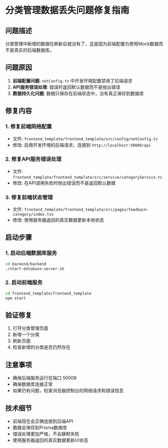 # 分类管理数据丢失问题修复指南

## 问题描述
分类管理中新增的数据在刷新后就没有了，这是因为前端配置为使用Mock数据而不是真实的后端数据库。

## 问题原因
1. **前端配置问题**: `netConfig.ts` 中开发环境配置禁用了后端请求
2. **API服务错误处理**: 错误时返回默认数据而不是抛出错误
3. **数据持久化问题**: 数据只保存在前端状态中，没有真正保存到数据库

## 修复内容

### 1. 修复前端网络配置
- 文件: `frontend_template/frontend_template/src/config/netConfig.ts`
- 修改: 启用开发环境的后端请求，连接到 `http://localhost:50008/api`

### 2. 修复API服务错误处理
- 文件: `frontend_template/frontend_template/src/service/categoryService.ts`
- 修改: 在API调用失败时抛出错误而不是返回默认数据

### 3. 修复前端状态管理
- 文件: `frontend_template/frontend_template/src/pages/feedback-category/index.tsx`
- 修改: 使用服务器返回的真实数据更新本地状态

## 启动步骤

### 1. 启动后端数据库服务
```bash
cd backend/backend
./start-database-server.sh
```

### 2. 启动前端服务
```bash
cd frontend_template/frontend_template
npm start
```

## 验证修复
1. 打开分类管理页面
2. 新增一个分类
3. 刷新页面
4. 检查新增的分类是否仍然存在

## 注意事项
- 确保后端服务运行在端口 50008
- 确保数据库连接正常
- 如果仍有问题，检查浏览器控制台的网络请求和错误信息

## 技术细节
- 前端现在会正确连接到后端API
- 数据会保存到Prisma数据库
- 错误处理更加严格，不会静默失败
- 使用服务器返回的真实数据更新UI状态
